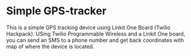 # Simple GPS-tracker
This is a simple GPS tracking device using Linkit One Board (Twilio Hackpack).
USing Twilio Programmable Wireless and a Linkit One board, you can send an SMS to a phone number
and get back coordinates with map of where the device is located.
